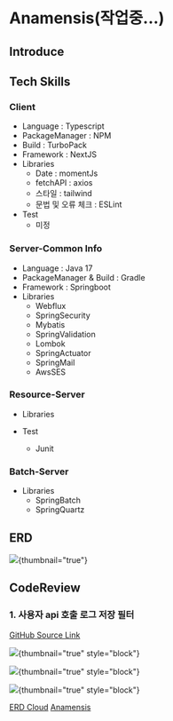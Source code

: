 # Anamensis(작업중...)

## Introduce

## Tech Skills

### Client
- Language : Typescript
- PackageManager : NPM
- Build : TurboPack
- Framework : NextJS
- Libraries
    - Date : momentJs
    - fetchAPI : axios
    - 스타일 : tailwind
    - 문법 및 오류 체크 : ESLint
- Test
    - 미정

### Server-Common Info
- Language : Java 17
- PackageManager & Build : Gradle
- Framework : Springboot
- Libraries
  - Webflux
  - SpringSecurity
  - Mybatis
  - SpringValidation
  - Lombok
  - SpringActuator
  - SpringMail
  - AwsSES

### Resource-Server
- Libraries

- Test
  - Junit

### Batch-Server
- Libraries
  - SpringBatch
  - SpringQuartz


## ERD
![](anamensis-erd.jpg){thumbnail="true"}


## CodeReview

### 1. 사용자 api 호출 로그 저장 필터

[GitHub Source Link](https://github.com/ardi-orrorin/anamensis/blob/main/server/src/main/java/com/anamensis/server/config/LogHistoryFilter.java)

![](anamensis-codereview-filter-01.jpg){thumbnail="true"  style="block"}

![](anamensis-codereview-filter-02.jpg){thumbnail="true"  style="block"}

![](anamensis-codereview-filter-03.jpg){thumbnail="true"  style="block"}

<seealso>
    <category ref="erdcloud">
        <a href="https://www.erdcloud.com/d/kaLkfNKiwKcPe85k4">ERD Cloud</a>
    </category>
    <category ref="git">
        <a href="https://github.com/ardi-orrorin/anamensis">Anamensis</a>
    </category>
</seealso>
